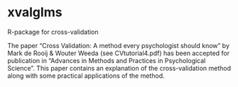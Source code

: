 # xvalglms
R-package for cross-validation 

The paper “Cross Validation: A method every psychologist should know” 
by Mark de Rooij & Wouter Weeda (see CVtutorial4.pdf) has been accepted 
for publication in “Advances in Methods and Practices in Psychological Science”.
This paper contains an explanation of the cross-validation method along with some
practical applications of the method.
